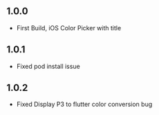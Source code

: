## 1.0.0

* First Build, iOS Color Picker with title

## 1.0.1

* Fixed pod install issue

## 1.0.2

* Fixed Display P3 to flutter color conversion bug
